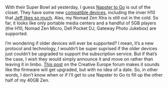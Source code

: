 With their Super Bowl ad yesterday, I guess [Napster to
Go](http://www.napster.com/ntg.html) is out of the closet. They have
some new [compatible
devices](http://www.napster.com/compatible_devices/index.html),
including the iriver H10 that [Jeff likes so
much](http://www.jeffsandquist.com/PermaLink,guid,bd338238-378e-4b28-b026-44cb2e931196.aspx).
Alas, my Nomad Zen Xtra is still out in the cold. So far, it looks like
only portable media centers and a handful of 5GB players (the H10, Nomad
Zen Micro, Dell Pocket DJ, Gateway Photo Jukebox) are supported.

I’m wondering if older devices will ever be supported? I mean, it’s a
new protocol and technology, I wouldn’t be super suprised if the older
devices just couldn’t be upgraded to support the subscription service.
But if that’s the case, I wish they would simply announce it and move on
rather than leaving it in limbo. [This
post](http://uk.europe.creative.com/support/forums/thread.asp?thre=53365)
on the Creative Europe forum makes it sounds like the firmware will get
upgraded, but with no idea of a date. So, in other words, I don’t know
when or if I’ll get to use Napster to Go to fill up the other half of my
40GB Zen.
